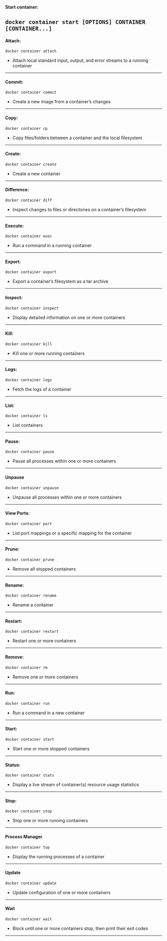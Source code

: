  #### Start container:
 ```docker container start [OPTIONS] CONTAINER [CONTAINER...]  ```
 ---
 #### Attach:
```docker container attach```
 - Attach local standard input, output, and error streams to a running container
 ---
 #### Commit:
```docker container commit```
 - 	Create a new image from a container’s changes
 ---
 #### Copy:
```docker container cp```
 - 	Copy files/folders between a container and the local filesystem
 ---
 #### Create:
```docker container create	```
 - 	Create a new container
 ---
 #### Difference:
```docker container diff```	
 - 	Inspect changes to files or directories on a container’s filesystem
 ---
 #### Execute:
```docker container exec```	
 - 	Run a command in a running container
 ---
 #### Export:
```docker container export```	
 - 	Export a container’s filesystem as a tar archive
 ---
 #### Inspect:
```docker container inspect```	
 - 	Display detailed information on one or more containers
 ---
 #### Kill:
```docker container kill```	
 - 	Kill one or more running containers
 ---
 #### Logs:
```docker container logs```	
 - 	Fetch the logs of a container
 ---
 #### List:
```docker container ls```	
 - 	List containers
 ---
 #### Pause:
```docker container pause```	
 - 	Pause all processes within one or more containers
 ---
 #### Unpause
```docker container unpause```	
 - 	Unpause all processes within one or more containers
 ---
 #### View Ports:
```docker container port```	
 - 	List port mappings or a specific mapping for the container
 ---
 #### Prune:
```docker container prune```	
 - 	Remove all stopped containers
 ---
 #### Rename:
```docker container rename```	
 - 	Rename a container
 ---
 #### Restart:
```docker container restart```	
 - 	Restart one or more containers
 ---
 #### Remove:
```docker container rm```	
 - 	Remove one or more containers
 ---
 #### Run:
```docker container run```	
 - 	Run a command in a new container
 ---
 #### Start:
```docker container start```	
 - 	Start one or more stopped containers
 ---
 #### Status:
```docker container stats```	
 - 	Display a live stream of container(s) resource usage statistics
 ---
 #### Stop:
```docker container stop```	
 - 	Stop one or more running containers
 ---
 #### Process Manager
```docker container top```	
 - 	Display the running processes of a container
 ---
 #### Update
```docker container update```	
 - 	Update configuration of one or more containers
 ---
 #### Wait
```docker container wait```	
 - 	Block until one or more containers stop, then print their exit codes
 ---
 
 
